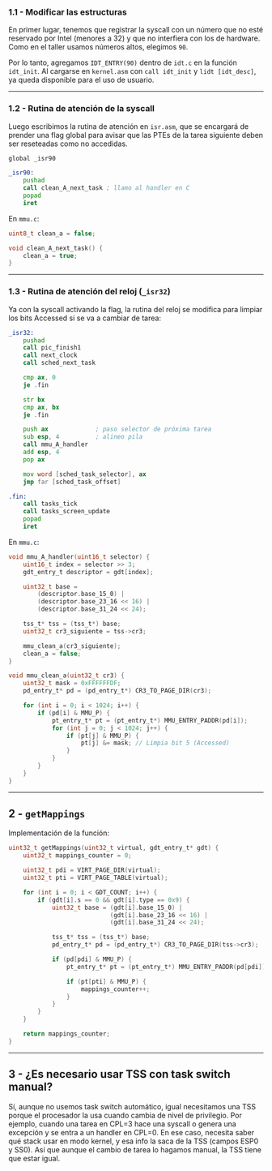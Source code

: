 
### 1.1 - Modificar las estructuras

En primer lugar, tenemos que registrar la syscall con un número que no esté reservado por Intel (menores a 32) y que no interfiera con los de hardware. Como en el taller usamos números altos, elegimos `90`.

Por lo tanto, agregamos `IDT_ENTRY(90)` dentro de `idt.c` en la función `idt_init`. Al cargarse en `kernel.asm` con `call idt_init` y `lidt [idt_desc]`, ya queda disponible para el uso de usuario.

---

### 1.2 - Rutina de atención de la syscall

Luego escribimos la rutina de atención en `isr.asm`, que se encargará de prender una flag global para avisar que las PTEs de la tarea siguiente deben ser reseteadas como no accedidas.

```asm
global _isr90

_isr90:
    pushad
    call clean_A_next_task ; llamo al handler en C
    popad
    iret
```

En `mmu.c`:

```c
uint8_t clean_a = false;

void clean_A_next_task() {
    clean_a = true;
}
```

---

### 1.3 - Rutina de atención del reloj (`_isr32`)

Ya con la syscall activando la flag, la rutina del reloj se modifica para limpiar los bits Accessed si se va a cambiar de tarea:

```asm
_isr32:
    pushad
    call pic_finish1
    call next_clock
    call sched_next_task

    cmp ax, 0
    je .fin

    str bx
    cmp ax, bx
    je .fin

    push ax             ; paso selector de próxima tarea
    sub esp, 4          ; alineo pila
    call mmu_A_handler
    add esp, 4
    pop ax

    mov word [sched_task_selector], ax
    jmp far [sched_task_offset]

.fin:
    call tasks_tick
    call tasks_screen_update
    popad
    iret
```

En `mmu.c`:

```c
void mmu_A_handler(uint16_t selector) {
    uint16_t index = selector >> 3;
    gdt_entry_t descriptor = gdt[index];

    uint32_t base =
        (descriptor.base_15_0) |
        (descriptor.base_23_16 << 16) |
        (descriptor.base_31_24 << 24);

    tss_t* tss = (tss_t*) base;
    uint32_t cr3_siguiente = tss->cr3;

    mmu_clean_a(cr3_siguiente);
    clean_a = false;
}

void mmu_clean_a(uint32_t cr3) {
    uint32_t mask = 0xFFFFFFDF;
    pd_entry_t* pd = (pd_entry_t*) CR3_TO_PAGE_DIR(cr3);

    for (int i = 0; i < 1024; i++) {
        if (pd[i] & MMU_P) {
            pt_entry_t* pt = (pt_entry_t*) MMU_ENTRY_PADDR(pd[i]);
            for (int j = 0; j < 1024; j++) {
                if (pt[j] & MMU_P) {
                    pt[j] &= mask; // Limpia bit 5 (Accessed)
                }
            }
        }
    }
}
```

---

## 2 - `getMappings`

Implementación de la función:

```c
uint32_t getMappings(uint32_t virtual, gdt_entry_t* gdt) {
    uint32_t mappings_counter = 0;

    uint32_t pdi = VIRT_PAGE_DIR(virtual);
    uint32_t pti = VIRT_PAGE_TABLE(virtual);

    for (int i = 0; i < GDT_COUNT; i++) {
        if (gdt[i].s == 0 && gdt[i].type == 0x9) {
            uint32_t base = (gdt[i].base_15_0) |
                            (gdt[i].base_23_16 << 16) |
                            (gdt[i].base_31_24 << 24);

            tss_t* tss = (tss_t*) base;
            pd_entry_t* pd = (pd_entry_t*) CR3_TO_PAGE_DIR(tss->cr3);

            if (pd[pdi] & MMU_P) {
                pt_entry_t* pt = (pt_entry_t*) MMU_ENTRY_PADDR(pd[pdi]);

                if (pt[pti] & MMU_P) {
                    mappings_counter++;
                }
            }
        }
    }

    return mappings_counter;
}
```

---

## 3 - ¿Es necesario usar TSS con task switch manual?

Sí, aunque no usemos task switch automático, igual necesitamos una TSS porque el procesador la usa cuando cambia de nivel de privilegio. Por ejemplo, cuando una tarea en CPL=3 hace una syscall o genera una excepción y se entra a un handler en CPL=0. En ese caso, necesita saber qué stack usar en modo kernel, y esa info la saca de la TSS (campos ESP0 y SS0). Así que aunque el cambio de tarea lo hagamos manual, la TSS tiene que estar igual.

```


```
